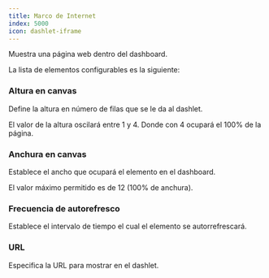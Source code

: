 ```yaml
---
title: Marco de Internet
index: 5000
icon: dashlet-iframe
---
```


Muestra una página web dentro del dashboard.

La lista de elementos configurables es la siguiente:

### Altura en canvas

Define la altura en número de filas que se le da al dashlet.

El valor de la altura oscilará entre 1 y 4. Donde con 4 ocupará el 100% de la página.

### Anchura en canvas

Establece el ancho que ocupará el elemento en el dashboard.

El valor máximo permitido es de 12 (100% de anchura).

### Frecuencia de autorefresco

Establece el intervalo de tiempo el cual el elemento se autorrefrescará.

### URL

Especifica la URL para mostrar en el dashlet.